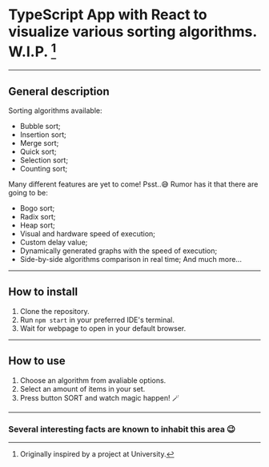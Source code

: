 # TypeScript App with React to visualize various sorting algorithms. W.I.P. [^1]
---
## General description
Sorting algorithms available:
* Bubble sort;
* Insertion sort;
* Merge sort;
* Quick sort;
* Selection sort;
* Counting sort;
  
Many different features are yet to come! 
Psst..😅 Rumor has it that there are going to be:
- Bogo sort;
- Radix sort;
- Heap sort;
- Visual and hardware speed of execution;
- Custom delay value;
- Dynamically generated graphs with the speed of execution;
- Side-by-side algorithms comparison in real time;
And much more... 
---
## How to install
1. Clone the repository.
2. Run `npm start` in your preferred IDE's terminal.
3. Wait for webpage to open in your default browser.
---
## How to use
1. Choose an algorithm from avaliable options.
2. Select an amount of items in your set.
3. Press button SORT and watch magic happen! 🪄
---
### Several interesting facts are known to inhabit this area 😉
[^1]: Originally inspired by a project at University.
